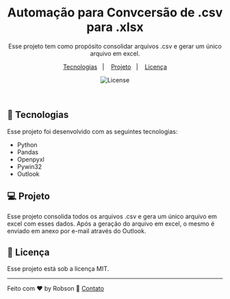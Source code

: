 <h1 align="center"> Automação para Convcersão de .csv para .xlsx </h1>

<p align="center">
Esse projeto tem como propósito consolidar arquivos .csv e gerar um único arquivo em excel.<br />
</p>

<p align="center">
  <a href="#-tecnologias">Tecnologias</a>&nbsp;&nbsp;&nbsp;|&nbsp;&nbsp;&nbsp;
  <a href="#-projeto">Projeto</a>&nbsp;&nbsp;&nbsp;|&nbsp;&nbsp;&nbsp;
  <a href="#memo-licença">Licença</a>
</p>

<p align="center">
  <img alt="License" src="https://img.shields.io/static/v1?label=license&message=GNU AFFERO GENERAL PUBLIC LICENSE&color=49AA26&labelColor=000000">
</p>

<br>

## 🚀 Tecnologias

Esse projeto foi desenvolvido com as seguintes tecnologias:

- Python
- Pandas
- Openpyxl
- Pywin32
- Outlook

## 💻 Projeto

Esse projeto consolida todos os arquivos .csv e gera um único arquivo em excel com esses dados. Após a geração do arquivo em excel, o mesmo é enviado em anexo por e-mail através do Outlook.

## :memo: Licença

Esse projeto está sob a licença MIT.

---

Feito com ♥ by Robson :wave: [Contato](https://www.linkedin.com/in/robsonlopesjr/)